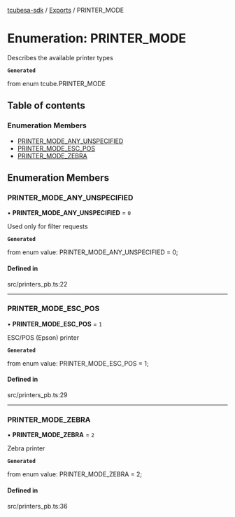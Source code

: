 [tcubesa-sdk](../README.md) / [Exports](../modules.md) / PRINTER\_MODE

# Enumeration: PRINTER\_MODE

Describes the available printer types

**`Generated`**

from enum tcube.PRINTER_MODE

## Table of contents

### Enumeration Members

- [PRINTER\_MODE\_ANY\_UNSPECIFIED](PRINTER_MODE.md#printer_mode_any_unspecified)
- [PRINTER\_MODE\_ESC\_POS](PRINTER_MODE.md#printer_mode_esc_pos)
- [PRINTER\_MODE\_ZEBRA](PRINTER_MODE.md#printer_mode_zebra)

## Enumeration Members

### PRINTER\_MODE\_ANY\_UNSPECIFIED

• **PRINTER\_MODE\_ANY\_UNSPECIFIED** = ``0``

Used only for filter requests

**`Generated`**

from enum value: PRINTER_MODE_ANY_UNSPECIFIED = 0;

#### Defined in

src/printers_pb.ts:22

___

### PRINTER\_MODE\_ESC\_POS

• **PRINTER\_MODE\_ESC\_POS** = ``1``

ESC/POS (Epson) printer

**`Generated`**

from enum value: PRINTER_MODE_ESC_POS = 1;

#### Defined in

src/printers_pb.ts:29

___

### PRINTER\_MODE\_ZEBRA

• **PRINTER\_MODE\_ZEBRA** = ``2``

Zebra printer

**`Generated`**

from enum value: PRINTER_MODE_ZEBRA = 2;

#### Defined in

src/printers_pb.ts:36
